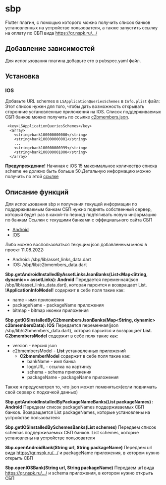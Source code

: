 # sbp

Flutter плагин, с помощью которого можно получить список банков установленных на устройстве 
пользователя, а также запустить ссылку на оплату по СБП вида https://qr.nspk.ru/.../

## Добавление зависимостей
Для использования плагина добавьте его в pubspec.yaml файл.

## Установка

### IOS

Добавьте URL schemes в `LSApplicationQueriesSchemes` в `Info.plist` файл:
Этот список нужен для того, чтобы дать возможность открывать сторонние установленные приложения на 
IOS. Список поддерживаемых СБП банков можно получить по ссылке [c2bmembers.json](https://qr.nspk.ru/proxyapp/c2bmembers.json).

```
 <key>LSApplicationQueriesSchemes</key>
  <array>
    <string>bank100000000000</string>
    <string>bank100000000001</string>
    ...
    <string>bank100000000999</string>
    <string>bank100000001000</string>
  </array>
```

<b>Предупреждение!</b> Начиная с iOS 15 максимальное количество списка scheme не должно быть больше
50.Детальную информацию можно получить по этой [ссылке](https://developer.apple.com/documentation/uikit/uiapplication/1622952-canopenurl#discussion)

## Описание функций

Для использования sbp и получения текущей информации по поддерживаемым банкам СБП нужно поднять 
собственный сервер, который будет раз в какой-то период подтягивать новую информацию по банкам
Ссылки с текущими банками с оффициального сайта СБП
* [Android](https://qr.nspk.ru/.well-known/assetlinks.json)
* [IOS](https://qr.nspk.ru/proxyapp/c2bmembers.json)

Либо можно воспользоваться текущим json добавленным мною в проект 11.08.2022:
* Android: /sbp/lib/asset_links_data.dart
* IOS: /sbp/lib/c2bmembers_data.dart

<b>Sbp.getAndroidInstalledByAssetLinksJsonBanks(List<Map<String, dynamic>> assetLinks): Android</b>
Передается переменная(json /sbp/lib/asset_links_data.dart), которая парсится и возвращает 
List<ApplicationInfoModel>.
!<b>ApplicationInfoModel!</b> содержит в себе поля такие как:
* name - имя приложения
* packageName - packageName приложения
* bitmap - bitmap иконки приложения

<b>Sbp.getIOSInstalledByC2bmembersJsonBanks(Map<String, dynamic> c2bmembersData): IOS</b>
Передается переменная(json /sbp/lib/c2bmembers_data.dart), которая парсится и возвращает
<b>List<C2bmembersModel></b>.
<b>C2bmembersModel</b> содержит в себе поля такие как:
* version - версия json
* c2bmembersModel - <b>List<C2bmemberModel></b> установленных приложений
  * <b>C2bmemberModel</b> содержит в себе поля такие как:
    * bankName - имя банка
    * logoURL - ссылка на картинку
    * schema - schema приложения
    * packageName - packageName приложения

Также я предусмотрел то, что json может поменяться(если поднимать свой сервер с подкачкой данных)

<b>Sbp.getAndroidInstalledByPackageNameBanks(List<String> packageNames) : Android</b>
Передаем список packageNames поддерживаемых СБП банков. Возвращается List<String> packageNames,
которые установлены на устройстве пользователя

<b>Sbp.getIOSInstalledBySchemesBanks(List<String> schemes)</b>
Передаем список schemas поддерживаемых СБП банков. List<String> schemes,
которые установлены на устройстве пользователя


<b>Sbp.openAndroidBank(String url, String packageName)</b>
Передаем url вида https://qr.nspk.ru/.../ и packageName приложения, в котором нужно открыть СБП

<b>Sbp.openIOSBank(String url, String packageName)</b>
Передаем url вида https://qr.nspk.ru/.../ и schema приложения, в котором нужно открыть СБП